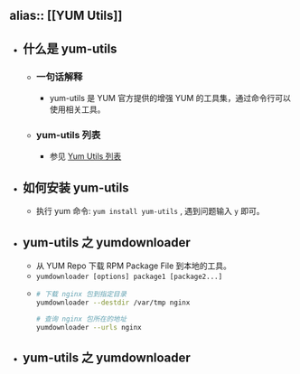 alias:: [[YUM Utils]]
---

- ## 什么是 yum-utils
	- ### 一句话解释
		- yum-utils 是 YUM 官方提供的增强 YUM 的工具集，通过命令行可以使用相关工具。
	- ### yum-utils 列表
		- 参见 [Yum Utils 列表](http://yum.baseurl.org/wiki/YumUtils.html)
- ## 如何安装 yum-utils
	- 执行 yum 命令: `yum install yum-utils` , 遇到问题输入 `y` 即可。
- ## yum-utils 之 yumdownloader
	- 从 YUM Repo 下载 RPM Package File 到本地的工具。
	- `yumdownloader [options] package1 [package2...]`
	- ``` sh
	  # 下载 nginx 包到指定目录
	  yumdownloader --destdir /var/tmp nginx
	  
	  # 查询 nginx 包所在的地址
	  yumdownloader --urls nginx
	  ```
- ## yum-utils 之 yumdownloader